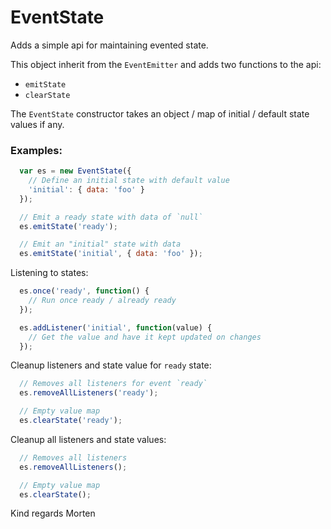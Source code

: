 EventState
==========

Adds a simple api for maintaining evented state.

This object inherit from the `EventEmitter` and adds two functions to the api:

* `emitState`
* `clearState`

The `EventState` constructor takes an object / map of initial / default state values if any.

### Examples:

```js
  var es = new EventState({
    // Define an initial state with default value
    'initial': { data: 'foo' }
  });

  // Emit a ready state with data of `null`
  es.emitState('ready');

  // Emit an "initial" state with data
  es.emitState('initial', { data: 'foo' });
```

Listening to states:
```js
  es.once('ready', function() {
    // Run once ready / already ready
  });

  es.addListener('initial', function(value) {
    // Get the value and have it kept updated on changes
  });
```

Cleanup listeners and state value for `ready` state:
```js
  // Removes all listeners for event `ready`
  es.removeAllListeners('ready');

  // Empty value map
  es.clearState('ready');
```

Cleanup all listeners and state values:
```js
  // Removes all listeners
  es.removeAllListeners();

  // Empty value map
  es.clearState();
```



Kind regards Morten